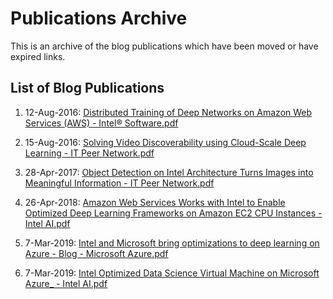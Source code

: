 # Publications Archive
This is an archive of the blog publications which have been moved or have expired links.

## List of Blog Publications

1. 12-Aug-2016: [Distributed Training of Deep Networks on Amazon Web Services (AWS) - Intel® Software.pdf](Distributed%20Training%20of%20Deep%20Networks%20on%20Amazon%20Web%20Services_%20(AWS)%20_%20Intel%C2%AE%20Software.pdf)

2. 15-Aug-2016: [Solving Video Discoverability using Cloud-Scale Deep Learning - IT Peer Network.pdf](Solving%20Video%20Discoverability%20using%20Cloud-Scale%20Deep%20Learning%20-%20IT%20Peer%20Network.pdf)
   
3. 28-Apr-2017: [Object Detection on Intel Architecture Turns Images into Meaningful Information - IT Peer Network.pdf](Object%20Detection%20on%20Intel%20Architecture%20Turns%20Images%20into%20Meaningful%20Information%20-%20IT%20Peer%20Network.pdf)

4. 26-Apr-2018: [Amazon Web Services Works with Intel to Enable Optimized Deep Learning Frameworks on Amazon EC2 CPU Instances - Intel AI.pdf](Amazon%20Web%20Services%20Works%20with%20Intel%20to%20Enable%20Optimized%20Deep%20Learning%20Frameworks%20on%20Amazon_%20EC2%20CPU%20Instances%20-%20Intel%20AI.pdf)

5. 7-Mar-2019: [Intel and Microsoft bring optimizations to deep learning on Azure - Blog - Microsoft Azure.pdf](Intel%20and%20Microsoft%20bring%20optimizations%20to%20deep%20learning%20on%20Azure%20_%20Blog%20_%20Microsoft%20Azure.pdf)

6. 7-Mar-2019: [Intel Optimized Data Science Virtual Machine on Microsoft Azure_ - Intel AI.pdf](Intel%20Optimized%20Data%20Science%20Virtual%20Machine%20on%20Microsoft%20Azure_%20-%20Intel%20AI.pdf)

